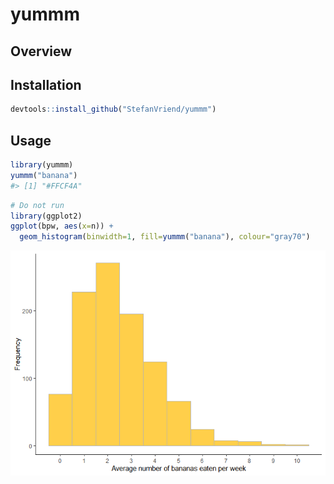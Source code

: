 
<!-- README.md is generated from README.Rmd. Please edit that file -->

# yummm

## Overview


## Installation

``` r
devtools::install_github("StefanVriend/yummm")
```

## Usage

``` r
library(yummm)
yummm("banana")
#> [1] "#FFCF4A"
```

``` r
# Do not run
library(ggplot2)
ggplot(bpw, aes(x=n)) + 
  geom_histogram(binwidth=1, fill=yummm("banana"), colour="gray70")
```

![](man/figures/README-example-1.png)<!-- -->
